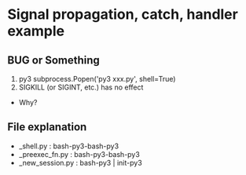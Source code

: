 # Signal propagation, catch, handler example

## BUG or Something
1. py3 subprocess.Popen('py3 xxx.py', shell=True)
2. SIGKILL (or SIGINT, etc.) has no effect
- Why?

## File explanation
- \_shell.py : bash-py3-bash-py3
- \_preexec\_fn.py : bash-py3-bash-py3
- \_new\_session.py : bash-py3 | init-py3
